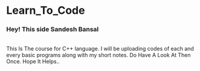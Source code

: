 # Learn_To_Code

<h3>Hey! This side Sandesh Bansal </h3>
<br>
This Is The course for C++ language. I will be uploading codes of each and every basic programs along with my short notes.
Do Have A Look At Then Once.
Hope It Helps..